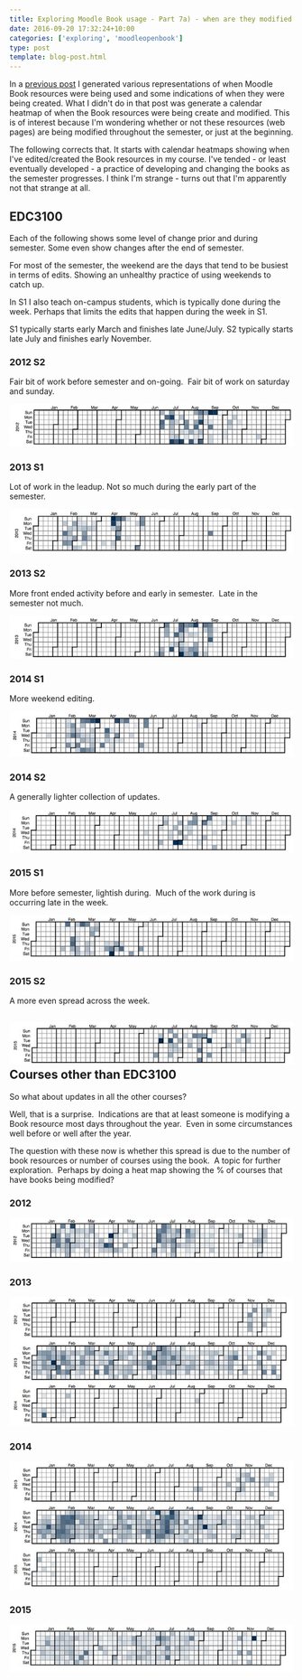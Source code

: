 ```yaml
---
title: Exploring Moodle Book usage - Part 7a) - when are they modified
date: 2016-09-20 17:32:24+10:00
categories: ['exploring', 'moodleopenbook']
type: post
template: blog-post.html
---
```

In a [previous post](/blog2/2016/09/11/exploring-moodle-book-usage-part-7-when-are-they-used/) I generated various representations of when Moodle Book resources were being used and some indications of when they were being created. What I didn't do in that post was generate a calendar heatmap of when the Book resources were being create and modified. This is of interest because I'm wondering whether or not these resources (web pages) are being modified throughout the semester, or just at the beginning.

The following corrects that. It starts with calendar heatmaps showing when I've edited/created the Book resources in my course. I've tended - or least eventually developed - a practice of developing and changing the books as the semester progresses. I think I'm strange - turns out that I'm apparently not that strange at all.

## EDC3100

Each of the following shows some level of change prior and during semester. Some even show changes after the end of semester.

For most of the semester, the weekend are the days that tend to be busiest in terms of edits. Showing an unhealthy practice of using weekends to catch up.

In S1 I also teach on-campus students, which is typically done during the week. Perhaps that limits the edits that happen during the week in S1.

S1 typically starts early March and finishes late June/July. S2 typically starts late July and finishes early November.

### 2012 S2

Fair bit of work before semester and on-going.  Fair bit of work on saturday and sunday.

[![2012 S2 EDC3100 modify heatmap](images/29806893645_0618338948_z.jpg)](https://www.flickr.com/photos/david_jones/29806893645/in/dateposted-public/ "2012 S2 EDC3100 modify heatmap")

### 2013 S1

Lot of work in the leadup. Not so much during the early part of the semester.

[![2013 S1 EDC3100 modify heatmap](images/29724320091_186c91e11e_z.jpg)](https://www.flickr.com/photos/david_jones/29724320091/in/dateposted-public/ "2013 S1 EDC3100 modify heatmap")

### 2013 S2

More front ended activity before and early in semester.  Late in the semester not much.

[![2013 S2 EDC3100 modify heatmap](images/29514392080_b92df483bd_z.jpg)](https://www.flickr.com/photos/david_jones/29514392080/in/dateposted-public/ "2013 S2 EDC3100 modify heatmap")

### 2014 S1

More weekend editing.

[![2014 S1 EDC3100 modify heatmap](images/29694241182_436db5fdf2_z.jpg)](https://www.flickr.com/photos/david_jones/29694241182/in/dateposted-public/ "2014 S1 EDC3100 modify heatmap")

### 2014 S2

A generally lighter collection of updates.

[![2014 S2 EDC3100 modify heatmap](images/29694240292_2024e27432_z.jpg)](https://www.flickr.com/photos/david_jones/29694240292/in/dateposted-public/ "2014 S2 EDC3100 modify heatmap")

### 2015 S1

More before semester, lightish during.  Much of the work during is occurring late in the week.

[![2015 S1 EDC3100 modify heatmap](images/29179484674_e623835498_z.jpg)](https://www.flickr.com/photos/david_jones/29179484674/in/dateposted-public/ "2015 S1 EDC3100 modify heatmap")

### 2015 S2

A more even spread across the week.

## [![2012 S2 EDC3100 modify heatmap](images/29514388040_eac1c8ba4c_z.jpg)](https://www.flickr.com/photos/david_jones/29514388040/in/dateposted-public/ "2012 S2 EDC3100 modify heatmap") Courses other than EDC3100

So what about updates in all the other courses?

Well, that is a surprise.  Indications are that at least someone is modifying a Book resource most days throughout the year.  Even in some circumstances well before or well after the year.

The question with these now is whether this spread is due to the number of book resources or number of courses using the book.  A topic for further exploration.  Perhaps by doing a heat map showing the % of courses that have books being modified?

### 2012

[![2012 all courses modify heatmap](images/29179712094_34e24cb876_z.jpg)](https://www.flickr.com/photos/david_jones/29179712094/in/dateposted-public/ "2012 all courses modify heatmap")

### 2013

[![2013 modify - all courses](images/29807100465_4f2c1708e6_z.jpg)](https://www.flickr.com/photos/david_jones/29807100465/in/dateposted-public/ "2013 modify - all courses")

### 2014

[![2014 all courses modify heatmap](images/29771437766_8ef0c646fe_z.jpg)](https://www.flickr.com/photos/david_jones/29771437766/in/dateposted-public/ "2014 all courses modify heatmap")

### 2015

[![2015 all courses modify heatmap](images/29179711874_e99a85ea00_z.jpg)](https://www.flickr.com/photos/david_jones/29179711874/in/dateposted-public/ "2015 all courses modify heatmap")